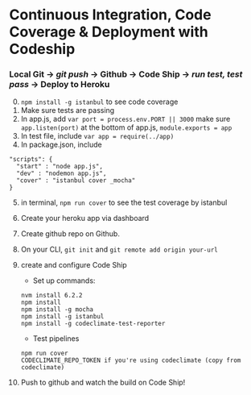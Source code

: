 # Continuous Integration, Code Coverage & Deployment with Codeship

### Local Git -> _git push_ -> Github -> Code Ship -> _run test, test pass_ -> Deploy to Heroku

0. `npm install -g istanbul` to see code coverage
1. Make sure tests are passing
2. In app.js, add `var port = process.env.PORT || 3000`
make sure `app.listen(port)`
at the bottom of app.js, `module.exports = app`
3. In test file, include `var app = require(../app)`
4. In package.json, include
```
"scripts": {
  "start" : "node app.js",
  "dev" : "nodemon app.js",
  "cover" : "istanbul cover _mocha"
}
```
5. in terminal, `npm run cover` to see the test coverage by istanbul
6. Create your heroku app via dashboard
7. Create github repo on Github.
8. On your CLI, `git init` and `git remote add origin your-url`
9. create and configure Code Ship
    - Set up commands:
    ```
    nvm install 6.2.2
    npm install
    npm install -g mocha
    npm install -g istanbul
    npm install -g codeclimate-test-reporter
    ```
    - Test pipelines
    ```
    npm run cover
    CODECLIMATE_REPO_TOKEN if you're using codeclimate (copy from codeclimate)
    ```

10. Push to github and watch the build on Code Ship!
